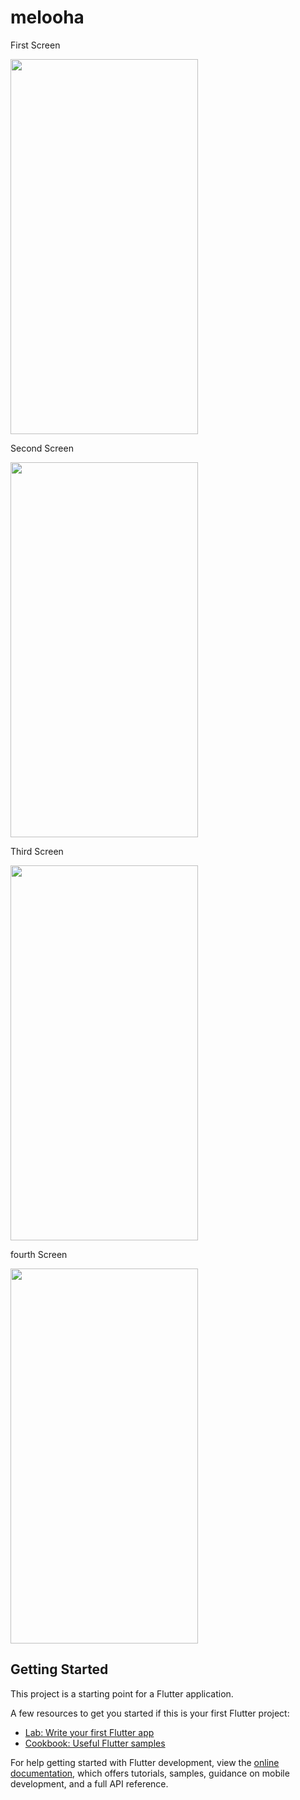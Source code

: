# melooha

First Screen

<img src="https://github.com/flameXpriyanshu/Test1_Ui/assets/103518761/603d4d20-8a90-47b7-92ab-d2366df774f8" width=300 height=600>

Second Screen

<img src="https://github.com/flameXpriyanshu/Test1_Ui/assets/103518761/f7461987-533e-4f31-ae54-86cdf833ec12" width=300 height=600>

Third Screen

<img src="https://github.com/flameXpriyanshu/Test1_Ui/assets/103518761/ef8fed59-a49d-4c01-a562-6f6551cd353b" width=300 height=600>

fourth Screen

<img src="https://github.com/flameXpriyanshu/Test1_Ui/assets/103518761/f5e0c15c-ca48-4e62-9245-29b297e34478" width=300 height=600>


## Getting Started

This project is a starting point for a Flutter application.

A few resources to get you started if this is your first Flutter project:

- [Lab: Write your first Flutter app](https://docs.flutter.dev/get-started/codelab)
- [Cookbook: Useful Flutter samples](https://docs.flutter.dev/cookbook)

For help getting started with Flutter development, view the
[online documentation](https://docs.flutter.dev/), which offers tutorials,
samples, guidance on mobile development, and a full API reference.
